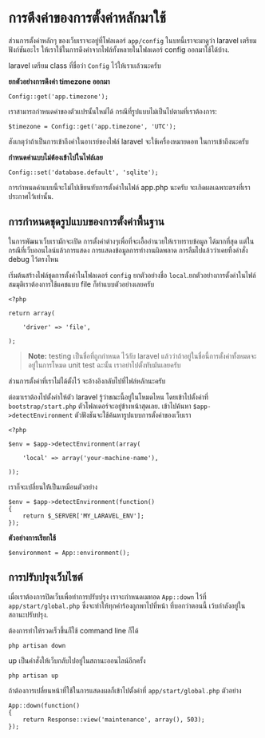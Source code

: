 # การดึงค่าของการตั้งค่าหลักมาใช้


ส่วนการตั้งค่าหลักๆ ของเว็บเราจะอยู่ที่โฟลเดอร์ `app/config` ในบทนี้เราจะมาดูว่า laravel เตรียมฟังก์ชันอะไร ให้เราใช้ในการดึงค่าจากไฟล์ทั้งหลายในโฟลเดอร์ config ออกมาใช้ได้บ้าง.

laravel เตรียม class ที่ชื่อว่า `Config` ไว้ให้เราเเล้วนะครับ

**ยกตัวอย่างการดึงค่า timezone ออกมา**

	Config::get('app.timezone');

เราสามารถกำหนดค่าของตัวแปรนั้นใหม่ได้ กรณีที่รูปแบบไม่เป็นไปตามที่เราต้องการ:

	$timezone = Config::get('app.timezone', 'UTC');

สังเกตุว่าถ้าเป็นการเข้าถึงค่าในอาเรย์ของไฟล์ laravel จะใช้เครื่องหมายดอท ในการเข้าถึงนะครับ

**กำหนดค่าแบบไม่ต้องเข้าไปในไฟล์เลย**

	Config::set('database.default', 'sqlite');

การกำหนดค่าแบบนี้จะไม่ไปเขียนทับการตั้งค่าในไฟล์ app.php นะครับ จะเกิดผลเฉพาะตรงที่เราประกาศไว้เท่านั้น.

<a name="environment-configuration"></a>
## การกำหนดชุดรูปแบบของการตั้งค่าพื้นฐาน

ในการพัฒนาเว็บเรามักจะเปิด การตั้งค่าต่างๆเพื่อที่จะเอื้ออำนวยให้เราทราบข้อมูล ได้มากที่สุด
แต่ในกรณีที่เว็บออนไลน์แล้วการแสดง การแสดงข้อมูลการทำงานผิดพลาด การลืมไปแล้วว่าเคยทิ้งคำสั่ง debug ไว้ตรงไหน 

เริ่มต้นสร้างไฟล์ชุดการตั้งค่าในโฟลเดอร์ `config` ยกตัวอย่างชื่อ `local`.ยกตัวอย่างการตั้งค่าในไฟล์ สมมุติเราต้องการใช้แคชแบบ file ก็ทำแบบตัวอย่างเลยครับ

	<?php

	return array(

		'driver' => 'file',

	);

> **Note:**  testing เป็นชื่อที่ถูกกำหนด ไว้กับ laravel แล้วว่าถ้าอยู่ในชื่อนี้การตั้งค่าทั้งหมดจะอยู่ในการโหมด unit test ฉะนั้น
เราอย่าไปตั้งทับมันเลยครับ

ส่วนการตั้งค่าที่เราไม่ได้ตั้งไว้ จะอ้างอิงกลับไปที่ไฟล์หลักนะครับ 

ต่อมาเราต้องไปตั้งค่าให้ตัว laravel รู้ว่าขณะนี้อยู่ในโหมดไหน โดยเข้าไปตั้งค่าที่ `bootstrap/start.php` ตัวโฟลเดอร์จะอยู่ข้างหน้าสุดเลย. เข้าไปค้นหา `$app->detectEnvironment` ตัวฟังชันจะใช้ค้นหารูปแบบการตั้งค่าของเว็บเรา 

    <?php

    $env = $app->detectEnvironment(array(

        'local' => array('your-machine-name'),

    ));

เราก็จะเปลี่ยนให้้เป็นเหมือนตัวอย่าง

	$env = $app->detectEnvironment(function()
	{
		return $_SERVER['MY_LARAVEL_ENV'];
	});


**ตัวอย่างการเรียกใช้**

	$environment = App::environment();

<a name="maintenance-mode"></a>
## การปรับปรุงเว็บไซต์

เมื่อเราต้องการปิดเว็บเพื่อทำการปรับปรุง เราจะกำหนดเมทอด `App::down` ไว้ที่ `app/start/global.php` ซึ่งจะทำให้ทุกคำร้องถูกพาไปที่หน้า ที่บอกว่าตอนนี้ เว้บกำลังอยู่ในสถานะปรับปรุง.

ต้องการทำให้รวดเร็วขึ้นก็ใช้ command line ก็ได้

	php artisan down

 up เป็นคำสั่งให้เว็บกลับไปอยู่ในสถานะออนไลน์อีกครั้ง

	php artisan up
ถ้าต้องการเปลี่ยนหน้าที่ใช้ในการแสดงผลก็เข้าไปตั้งค่าที่
`app/start/global.php` ตัวอย่าง

	App::down(function()
	{
		return Response::view('maintenance', array(), 503);
	});
